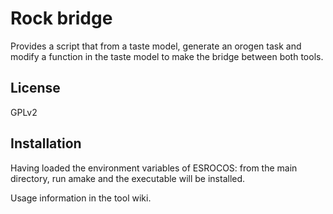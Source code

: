Rock bridge
========
Provides a script that from a taste model, generate
an orogen task and modify a function in the taste model to make
the bridge between both tools.

License
-------
GPLv2

Installation
------------
Having loaded the environment variables of ESROCOS:
from the main directory, run amake and the executable will be installed.

Usage information in the tool wiki.
